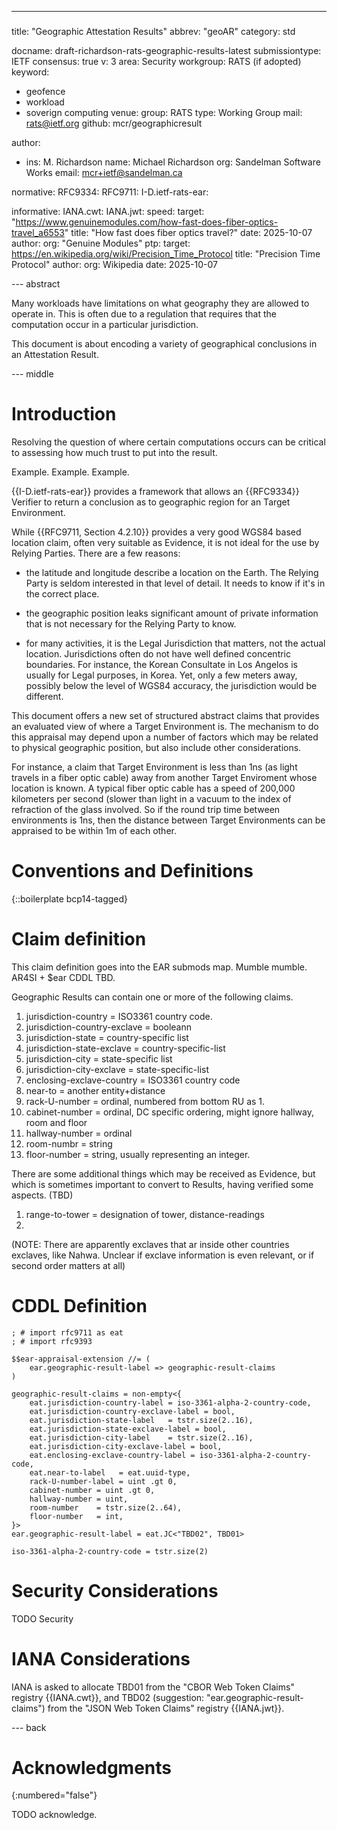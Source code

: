 ---
###
title: "Geographic Attestation Results"
abbrev: "geoAR"
category: std

docname: draft-richardson-rats-geographic-results-latest
submissiontype: IETF
consensus: true
v: 3
area: Security
workgroup: RATS (if adopted)
keyword:
 - geofence
 - workload
 - soverign computing
venue:
  group: RATS
  type: Working Group
  mail: rats@ietf.org
  github: mcr/geographicresult

author:
- ins: M. Richardson
  name: Michael Richardson
  org: Sandelman Software Works
  email: mcr+ietf@sandelman.ca

normative:
  RFC9334:
  RFC9711:
  I-D.ietf-rats-ear:

informative:
  IANA.cwt:
  IANA.jwt:
  speed:
    target: "https://www.genuinemodules.com/how-fast-does-fiber-optics-travel_a6553"
    title: "How fast does fiber optics travel?"
    date: 2025-10-07
    author:
      org: "Genuine Modules"
  ptp:
    target: https://en.wikipedia.org/wiki/Precision_Time_Protocol
    title: "Precision Time Protocol"
    author:
      org: Wikipedia
    date: 2025-10-07

--- abstract

Many workloads have limitations on what geography they are allowed to operate in.
This is often due to a regulation that requires that the computation occur in a particular jurisdiction.

This document is about encoding a variety of geographical conclusions in an Attestation Result.

--- middle

# Introduction

Resolving the question of where certain computations occurs can be critical to assessing how much trust to put into the result.

Example.
Example.
Example.

{{I-D.ietf-rats-ear}} provides a framework that allows an {{RFC9334}} Verifier to return a conclusion as to geographic region for an Target Environment.

While {{RFC9711, Section 4.2.10}} provides a very good WGS84 based location claim, often very suitable as Evidence, it is not ideal for the use by Relying Parties.
There are a few reasons:

* the latitude and longitude describe a location on the Earth. The Relying Party is seldom interested in that level of detail.  It needs to know if it's in the correct place.

* the geographic position leaks significant amount of private information that is not necessary for the Relying Party to know.

* for many activities, it is the Legal Jurisdiction that matters, not the actual location.  Jurisdictions often do not have well defined concentric boundaries.  For instance, the Korean Consultate in Los Angelos is usually for Legal purposes, in Korea.  Yet, only a few meters away, possibly below the level of WGS84 accuracy, the jurisdiction would be different.

This document offers a new set of structured abstract claims that provides an evaluated view of where a Target Environment is.
The mechanism to do this appraisal may depend upon a number of factors which may be related to physical geographic position, but also include other considerations.

For instance, a claim that Target Environment is less than 1ns (as light travels in a fiber optic cable) away from another Target Enviroment whose location is known.
A typical fiber optic cable has a speed of 200,000 kilometers per second (slower than light in a vacuum to the index of refraction of the glass involved.
So if the round trip time between environments is 1ns, then the distance between Target Environments can be appraised to be within 1m of each other.

# Conventions and Definitions

{::boilerplate bcp14-tagged}

# Claim definition

This claim definition goes into the EAR submods map.
Mumble mumble. AR4SI + $ear CDDL TBD.

Geographic Results can contain one or more of the following claims.

1. jurisdiction-country = ISO3361 country code.
2. jurisdiction-country-exclave = booleann
3. jurisdiction-state   = country-specific list
4. jurisdiction-state-exclave = country-specific-list
5. jurisdiction-city    = state-specific list
6. jurisdiction-city-exclave = state-specific-list
7. enclosing-exclave-country = ISO3361 country code
8. near-to = another entity+distance
9. rack-U-number = ordinal, numbered from bottom RU as 1.
10. cabinet-number = ordinal, DC specific ordering, might ignore hallway, room and floor
11. hallway-number = ordinal
12. room-numbr = string
13. floor-number = string, usually representing an integer.

There are some additional things which may be received as Evidence, but which is sometimes important to convert to  Results,  having verified some aspects. (TBD)
1. range-to-tower = designation of tower, distance-readings
2.

(NOTE: There are apparently exclaves that ar inside other countries exclaves, like Nahwa. Unclear if exclave information is even relevant, or if second order matters at all)

# CDDL Definition

~~~~
; # import rfc9711 as eat
; # import rfc9393

$$ear-appraisal-extension //= (
    ear.geographic-result-label => geographic-result-claims
)

geographic-result-claims = non-empty<{
    eat.jurisdiction-country-label = iso-3361-alpha-2-country-code,
    eat.jurisdiction-country-exclave-label = bool,
    eat.jurisdiction-state-label   = tstr.size(2..16),
    eat.jurisdiction-state-exclave-label = bool,
    eat.jurisdiction-city-label    = tstr.size(2..16),
    eat.jurisdiction-city-exclave-label = bool,
    eat.enclosing-exclave-country-label = iso-3361-alpha-2-country-code,
    eat.near-to-label   = eat.uuid-type,
    rack-U-number-label = uint .gt 0,
    cabinet-number = uint .gt 0,
    hallway-number = uint,
    room-number    = tstr.size(2..64),
    floor-number   = int,
}>
ear.geographic-result-label = eat.JC<"TBD02", TBD01>

iso-3361-alpha-2-country-code = tstr.size(2)
~~~~



# Security Considerations

TODO Security


# IANA Considerations

IANA is asked to allocate TBD01 from the "CBOR Web Token Claims" registry
{{IANA.cwt}}, and TBD02 (suggestion: "ear.geographic-result-claims") from the
"JSON Web Token Claims" registry {{IANA.jwt}}.

--- back

# Acknowledgments
{:numbered="false"}

TODO acknowledge.
